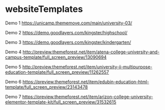 # websiteTemplates
Demo 1
https://unicamp.thememove.com/main/university-03/

Demo 2
https://demo.goodlayers.com/kingster/highschool/

Demo 3
https://demo.goodlayers.com/kingster/kindergarten/

Demo 4
http://preview.themeforest.net/item/atena-college-university-and-campus-template/full_screen_preview/13090694

Demo 5
http://preview.themeforest.net/item/university-ii-multipurpose-education-template/full_screen_preview/11262557

Demo 6
https://preview.themeforest.net/item/edubin-education-html-template/full_screen_preview/23143478

Demo 7
https://preview.themeforest.net/item/arizon-college-university-elementor-template-kit/full_screen_preview/31532615
